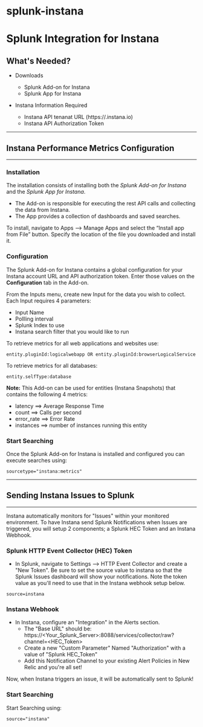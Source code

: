 # splunk-instana
# Splunk Integration for Instana


## What's Needed?
- Downloads
    - Splunk Add-on for Instana
    - Splunk App for Instana

- Instana Information Required
    - Instana API tenanat URL   (https://<your account>.instana.io)
    - Instana API Authorization Token
    
----  
## Instana Performance Metrics Configuration
----
### Installation
The installation consists of installing both the *Splunk Add-on for Instana* and the *Splunk App for Instana*.   
  - The Add-on is responsible for executing the rest API calls and collecting the data from Instana.  
  - The App provides a collection of dashboards and saved searches.  
  
To install, navigate to Apps --> Manage Apps and select the “Install app from File” button.  Specify the location of the file you downloaded and install it.   

### Configuration
The Splunk Add-on for Instana contains a global configuration for your Instana account URL and API authorization token.  Enter those values on the **Configuration** tab in the Add-on.

From the Inputs menu, create new Input for the data you wish to collect.  Each Input requires 4 parameters:
  - Input Name 
  - Pollling interval
  - Splunk Index to use
  - Instana search filter that you would like to run
  
  To retrieve metrics for all web applications and websites use: 
  ```
  entity.pluginId:logicalwebapp OR entity.pluginId:browserLogicalService
  ```
  To retrieve metrics for all databases: 
  ```
  entity.selfType:database 
  ```
**Note:** This Add-on can be used for entities (Instana Snapshots) that contains the following 4 metrics:  
  - latency     ==> Average Response Time
  - count       ==> Calls per second
  - error_rate  ==> Error Rate
  - instances   ==> number of instances running this entity


### Start Searching
Once the Splunk Add-on for Instana is installed and configured you can execute searches using: 
```
sourcetype="instana:metrics"
```


----  
## Sending Instana Issues to Splunk
----
Instana automatically monitors for "Issues" within your monitored environment.  To have Instana send Splunk Notifications when Issues are triggered, you will setup 2 components; a Splunk HEC Token and an Instana Webhook.

### Splunk HTTP Event Collector (HEC) Token
- In Splunk, navigate to Settings --> HTTP Event Collector and create a "New Token".  Be sure to set the source value to instana so that the Splunk Issues dashboard will show your notifications. Note the token value as you'll need to use that in the Instana webhook setup below. 
```
source=instana
```

### Instana Webhook
- In Instana, configure an "Integration" in the Alerts section.  
    - The "Base URL" should be: https://<Your_Splunk_Server>:8088/services/collector/raw?channel=<HEC_Token>  
    - Create a new "Custom Parameter" Named "Authorization" with a value of "Splunk HEC_Token"  
    - Add this Notification Channel to your existing Alert Policies in New Relic and you're all set!  

Now, when Instana triggers an issue, it will be automatically sent to Splunk!   


### Start Searching
Start Searching using: 
```
source="instana"
```



